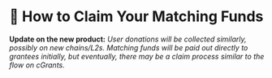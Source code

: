 # 🏧 How to Claim Your Matching Funds

**Update on the new product:** _User donations will be collected similarly, possibly on new chains/L2s. Matching funds will be paid out directly to grantees initially, but eventually, there may be a claim process similar to the flow on cGrants._

